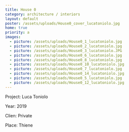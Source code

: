 ```yaml
---
title: House 0
category: architecture / interiors
layout: default
poster: /assets/uploads/House0_cover_lucatoniolo.jpg
home: true
priority: a
images:
  - picture: /assets/uploads/House0_1_lucatoniolo.jpg
  - picture: /assets/uploads/House0_2_lucatoniolo.jpg
  - picture: /assets/uploads/House0_3_lucatoniolo.JPG
  - picture: /assets/uploads/House0_6_lucatoniolo.jpg
  - picture: /assets/uploads/House0_8_lucatoniolo.jpg
  - picture: /assets/uploads/House0_10_lucatoniolo.jpg
  - picture: /assets/uploads/House0_7_lucatoniolo.jpg
  - picture: /assets/uploads/House0_14_lucatoniolo.jpg
  - picture: /assets/uploads/House0_5_lucatoniolo.jpg
  - picture: /assets/uploads/House0_12_lucatoniolo.jpg
---
```

Project: Luca Toniolo

Year: 2019

Clien: Private

Place: Thiene


